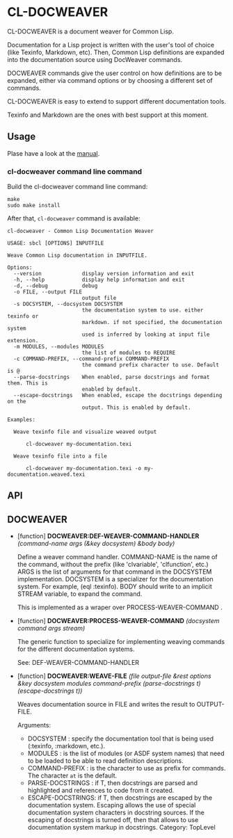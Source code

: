 

# CL-DOCWEAVER

CL-DOCWEAVER is a document weaver for Common Lisp.

Documentation for a Lisp project is written with the user's tool of choice (like Texinfo, Markdown, etc). Then, Common Lisp definitions are expanded into the documentation source using DocWeaver commands.

DOCWEAVER commands give the user control on how definitions are to be expanded, either via command options or by choosing a different set of commands.

CL-DOCWEAVER is easy to extend to support different documentation tools.

Texinfo and Markdown are the ones with best support at this moment.

## Usage

Plase have a look at the [manual](docs/cl-docweaver.pdf "manual").

### cl-docweaver command line command

Build the cl-docweaver command line command:

```
make
sudo make install
```

After that, `cl-docweaver` command is available: 
```
cl-docweaver - Common Lisp Documentation Weaver

USAGE: sbcl [OPTIONS] INPUTFILE

Weave Common Lisp documentation in INPUTFILE.

Options:
  --version             display version information and exit
  -h, --help            display help information and exit
  -d, --debug           debug
  -o FILE, --output FILE
                        output file
  -s DOCSYSTEM, --docsystem DOCSYSTEM
                        the documentation system to use. either texinfo or
                        markdown. if not specified, the documentation system
                        used is inferred by looking at input file extension.
  -m MODULES, --modules MODULES
                        the list of modules to REQUIRE
  -c COMMAND-PREFIX, --command-prefix COMMAND-PREFIX
                        the command prefix character to use. Default is @
  --parse-docstrings    When enabled, parse docstrings and format them. This is
                        enabled by default.
  --escape-docstrings   When enabled, escape the docstrings depending on the
                        output. This is enabled by default.

Examples:

  Weave texinfo file and visualize weaved output

      cl-docweaver my-documentation.texi

  Weave texinfo file into a file

      cl-docweaver my-documentation.texi -o my-documentation.weaved.texi

```

## API

## DOCWEAVER

- [function] **DOCWEAVER:DEF-WEAVER-COMMAND-HANDLER** *(command-name args (&key docsystem) &body body)*

    Define a weaver command handler.
    COMMAND-NAME is the name of the command, without the prefix (like 'clvariable', 'clfunction', etc.)
    ARGS is the list of arguments for that command in the DOCSYSTEM implementation.
    DOCSYSTEM is a specializer for the documentation system. For example, (eql :texinfo).
    BODY should write to an implicit STREAM variable, to expand the command.
    
    This is implemented as a wraper over PROCESS-WEAVER-COMMAND .



- [function] **DOCWEAVER:PROCESS-WEAVER-COMMAND** *(docsystem command args stream)*

    The generic function to specialize for implementing weaving commands for the different documentation systems.
    
    See: DEF-WEAVER-COMMAND-HANDLER



- [function] **DOCWEAVER:WEAVE-FILE** *(file output-file &rest options &key docsystem modules command-prefix (parse-docstrings t) (escape-docstrings t))*

    Weaves documentation source in FILE and writes the result to OUTPUT-FILE.
    
    Arguments:
    
    - DOCSYSTEM : specify the documentation tool that is being used (:texinfo, :markdown, etc.).
    - MODULES : is the list of modules (or ASDF system names) that need to be loaded to be able to read definition descriptions.
    - COMMAND-PREFIX : is the character to use as prefix for commands. The character `at` is the default.
    - PARSE-DOCSTRINGS : if T, then docstrings are parsed and highlighted and references to code from it created.
    - ESCAPE-DOCSTRINGS: if T, then docstrings are escaped by the documentation system. Escaping allows the use of special documentation system characters in docstring sources. If the escaping of docstrings is turned off, then that allows to use documentation system markup in docstrings.
    Category: TopLevel




